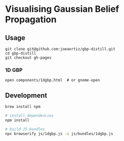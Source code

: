 # Visualising Gaussian Belief Propagation

## Usage
```
git clone git@github.com:joeaortiz/gbp-distill.git
cd gbp-distill
git checkout gh-pages
```

### 1D GBP

```
open components/1dgbp.html  # or gnome-open
```

## Development

```bash
brew install npm

# install dependencies
npm install

# build JS bundles
npx browserify js/1dgbp.js -o js/bundles/1dgbp.js
```
